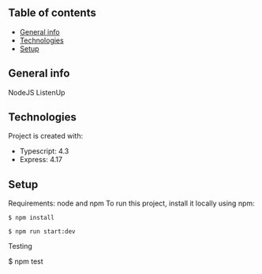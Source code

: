 ## Table of contents
* [General info](#general-info)
* [Technologies](#technologies)
* [Setup](#setup)

## General info
NodeJS ListenUp
	
## Technologies
Project is created with:
* Typescript: 4.3
* Express: 4.17

## Setup
Requirements: node and npm
To run this project, install it locally using npm:

```
$ npm install

$ npm run start:dev

```

Testing

$ npm test